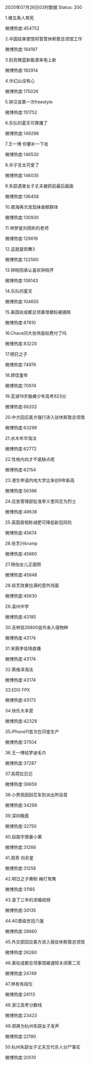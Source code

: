 2020年07月26日03时数据
Status: 200

1.被五条人笑死

微博热度:454752

2.中国驻美使馆将暂管休斯敦总领馆工作

微博热度:184197

3.别克微蓝新能源来电上新

微博热度:182914

4.许幻山没有心

微博热度:175026

5.钟汉良第一次freestyle

微博热度:151752

6.乐队的夏天可算播了

微博热度:149298

7.王一博 你要补一下妆

微博热度:146530

8.许子言太可爱了

微博热度:146035

9.失踪遇害女子丈夫被抓前最后画面

微博热度:136458

10.南海再次发现抹香鲸群体

微博热度:130930

11.林梦是刘雨昕的老师

微博热度:129619

12.这就是街舞3

微博热度:122560

13.钟晓阳承认喜欢钟晓芹

微博热度:108143

14.乐队的夏天

微博热度:104655

15.美国驻成都总领事馆徽标被摘除

微博热度:87810

16.Chace问大张伟版权费付了吗

微博热度:83220

17.明日之子

微博热度:74976

18.顾佳童年

微博热度:70974

19.芜湖19岁脑瘫少年高考623分

微博热度:66202

20.中方回应美方强行进入驻休斯敦总领馆

微博热度:63299

21.水木年华淘汰

微博热度:62772

22.性格内向才不是缺点呢

微博热度:62154

23.港生申请内地大学比率创9年新高

微博热度:56396

24.应急管理部批准李义奎同志为烈士

微博热度:49636

25.英国首相称减肥可降低新冠风险

微博热度:45674

26.张艺兴krump

微博热度:45660

27.杨怡女儿正面照

微博热度:45648

28.综艺效果拉满的意外场面

微博热度:45630

29.温州中学

微博热度:43185

30.吉林现26800亩外来入侵物种

微博热度:43174

31.宋茜李佳琦直播

微博热度:43174

32.蔡维泽淘汰

微博热度:43174

33.EDG FPX

微博热度:43173

34.快乐大本营

微博热度:42329

35.iPhone11首次在印度生产

微博热度:37504

36.王一博给梦迪毛巾

微博热度:37287

37.具荷拉日记

微博热度:36659

38.小男孩因刮花车到派出所自首

微博热度:34299

39.深圳晚霞

微博热度:32750

40.段振宇救姜小果

微博热度:31266

41.周奇 向俞星

微博热度:31258

42.明日之子赛制 棒打鸳鸯

微博热度:31185

43.录了三年的求婚视频

微博热度:30135

44.AG晋级世冠八强

微博热度:28660

45.外交部回应美方进入我驻休斯敦总领馆

微博热度:26260

46.美驻成都总领事馆被通知关闭第二天

微博热度:24749

47.林有有段位

微博热度:24113

48.浙江高考分数线

微博热度:23423

49.郑爽为杭州失踪女子发声

微博热度:22190

50.杭州失踪女子丈夫交代杀人分尸事实

微博热度:20510

